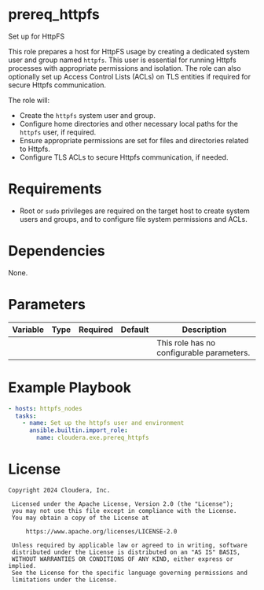 # prereq_httpfs

Set up for HttpFS

This role prepares a host for HttpFS usage by creating a dedicated system user and group named `httpfs`. This user is essential for running Httpfs processes with appropriate permissions and isolation. The role can also optionally set up Access Control Lists (ACLs) on TLS entities if required for secure Httpfs communication.

The role will:
- Create the `httpfs` system user and group.
- Configure home directories and other necessary local paths for the `httpfs` user, if required.
- Ensure appropriate permissions are set for files and directories related to Httpfs.
- Configure TLS ACLs to secure Httpfs communication, if needed.

# Requirements

- Root or `sudo` privileges are required on the target host to create system users and groups, and to configure file system permissions and ACLs.

# Dependencies

None.

# Parameters

| Variable | Type | Required | Default | Description |
| --- | --- | --- | --- | --- |
| | | | | This role has no configurable parameters. |

# Example Playbook

```yaml
- hosts: httpfs_nodes
  tasks:
    - name: Set up the httpfs user and environment
      ansible.builtin.import_role:
        name: cloudera.exe.prereq_httpfs
```

# License

```
Copyright 2024 Cloudera, Inc.

 Licensed under the Apache License, Version 2.0 (the "License");
 you may not use this file except in compliance with the License.
 You may obtain a copy of the License at

     https://www.apache.org/licenses/LICENSE-2.0

 Unless required by applicable law or agreed to in writing, software
 distributed under the License is distributed on an "AS IS" BASIS,
 WITHOUT WARRANTIES OR CONDITIONS OF ANY KIND, either express or implied.
 See the License for the specific language governing permissions and
 limitations under the License.
```
